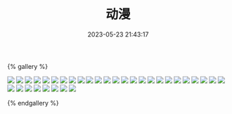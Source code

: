 ﻿---
title: 动漫
date: 2023-05-23 21:43:17
comments: false
---

{% gallery %}

![](/assets/images/cartoon/3.webp)
![](/assets/images/cartoon/4.webp)
![](/assets/images/cartoon/5.webp)
![](/assets/images/cartoon/6.webp)
![](https://cdn.jsdelivr.net/gh/1405720461/images@master/cartoon/1.webp)
![](https://cdn.jsdelivr.net/gh/1405720461/images@master/cartoon/2.webp)
![](https://cdn.jsdelivr.net/gh/1405720461/images@master/cartoon/3.webp)
![](https://cdn.jsdelivr.net/gh/1405720461/images@master/cartoon/4.webp)
![](https://cdn.jsdelivr.net/gh/1405720461/images@master/cartoon/5.webp)
![](https://cdn.jsdelivr.net/gh/1405720461/images@master/cartoon/6.webp)
![](https://cdn.jsdelivr.net/gh/1405720461/images@master/cartoon/7.webp)
![](https://cdn.jsdelivr.net/gh/1405720461/images@master/cartoon/8.webp)
![](https://cdn.jsdelivr.net/gh/1405720461/images@master/cartoon/9.webp)
![](https://cdn.jsdelivr.net/gh/1405720461/images@master/cartoon/10.webp)
![](https://cdn.jsdelivr.net/gh/1405720461/images@master/cartoon/11.webp)
![](https://cdn.jsdelivr.net/gh/1405720461/images@master/cartoon/12.webp)
![](https://cdn.jsdelivr.net/gh/1405720461/images@master/cartoon/13.webp)
![](https://cdn.jsdelivr.net/gh/1405720461/images@master/cartoon/14.webp)
![](https://cdn.jsdelivr.net/gh/1405720461/images@master/cartoon/15.webp)
![](https://cdn.jsdelivr.net/gh/1405720461/images@master/cartoon/16.webp)
![](https://cdn.jsdelivr.net/gh/1405720461/images@master/cartoon/17.webp)
![](https://cdn.jsdelivr.net/gh/1405720461/images@master/cartoon/18.webp)
![](https://cdn.jsdelivr.net/gh/1405720461/images@master/cartoon/19.webp)
![](https://cdn.jsdelivr.net/gh/1405720461/images@master/cartoon/20.webp)
![](https://cdn.jsdelivr.net/gh/1405720461/images@master/cartoon/21.webp)
![](https://cdn.jsdelivr.net/gh/1405720461/images@master/cartoon/22.webp)
![](https://cdn.jsdelivr.net/gh/1405720461/images@master/cartoon/23.webp)
![](https://cdn.jsdelivr.net/gh/1405720461/images@master/cartoon/24.webp)
![](https://cdn.jsdelivr.net/gh/1405720461/images@master/cartoon/25.webp)
![](https://cdn.jsdelivr.net/gh/1405720461/images@master/cartoon/26.webp)
![](https://cdn.jsdelivr.net/gh/1405720461/images@master/cartoon/27.webp)
![](https://cdn.jsdelivr.net/gh/1405720461/images@master/cartoon/28.webp)
![](https://cdn.jsdelivr.net/gh/1405720461/images@master/cartoon/29.webp)

{% endgallery %}
